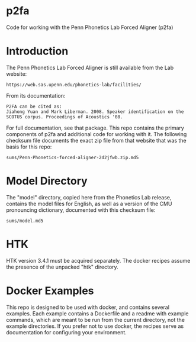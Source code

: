 # p2fa

Code for working with the Penn Phonetics Lab Forced Aligner (p2fa)

# Introduction

The Penn Phonetics Lab Forced Aligner is still available from the Lab website:

    https://web.sas.upenn.edu/phonetics-lab/facilities/

From its documentation:

    P2FA can be cited as:
    Jiahong Yuan and Mark Liberman. 2008. Speaker identification on the SCOTUS corpus. Proceedings of Acoustics '08.

For full documentation, see that package.  This repo contains the primary components of p2fa and
additional code for working with it.  The following checksum file documents the exact zip file
from that website that was the basis for this repo:

    sums/Penn-Phonetics-forced-aligner-2d2jfwb.zip.md5

# Model Directory

The "model" directory, copied here from the Phonetics Lab release, contains
the model files for English, as well as a version of the CMU pronouncing dictionary,
documented with this checksum file:

    sums/model.md5

# HTK

HTK version 3.4.1 must be acquired separately.  The docker recipes assume the presence of the unpacked "htk" directory.

# Docker Examples

This repo is designed to be used with docker, and contains several examples.  Each example contains a Dockerfile
and a readme with example commands, which are meant to be run from the current directory, not the example directories.
If you prefer not to use docker, the recipes serve as documentation for configuring your environment.

